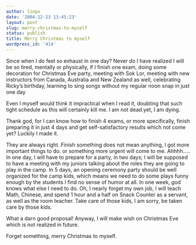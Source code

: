 ```yaml
---
author: linpx
date: '2004-12-23 13:45:23'
layout: post
slug: merry-christmas-to-myself
status: publish
title: Merry Christmas to myself
wordpress_id: '414'
---
```


Since when I do feel so exhaust in one day? Never do I have realized I will be
so tired, mentally or physically, if I finish one exam, doing some decoration
for Christmas Eve party, meeting with Sok Lor, meeting with new instructors
from Canada, Australia and New Zealand as well, celebrating Ricky’s birthday,
learning to sing songs without my regular noon snap in just one day

Even I myself would think it impractical when I read it, doubting that such
tight schedule as this will certainly kill me. I am not dead yet, I am dying.

Thank god, for I can know how to finish 4 exams, or more specifically, finish
preparing it in just 4 days and get self-satisfactory results which not come
yet? Luckily I made it.

They are always right. Finish something does not mean anything, I got more
important things to do. or something more urgent will come to me. Ahhhh….. In
one day, I will have to prepare for a party, in two days; I will be supposed
to have a meeting with my juniors talking about the roles they are going to
play in the camp. In 5 days, an opening ceremony party should be well
organized for the camp kids, which means we need to do some plays funny enough
by the students I find no sense of humor at all. In one week, god knows what
else I need to do. Oh, I nearly forget my own job, I will teach Math, Chinese,
and spend 1 hour and a half on Snack Counter as a servant, as well as the room
teacher. Take care of those kids, I am sorry, be taken care by those kids.

What a darn good proposal! Anyway, I will make wish on Christmas Eve which is
not realized in future.

Forget something, merry Christmas to myself.

